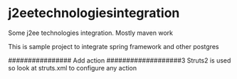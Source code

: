 j2eetechnologiesintegration
===========================

Some j2ee technologies integration. Mostly maven work

This is sample project to integrate spring framework and other postgres

################ Add action ###################3
Struts2 is used so look at struts.xml to configure any action
